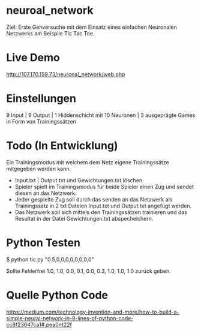 # neuroal_network

Ziel: Erste Gehversuche mit dem Einsatz eines einfachen Neuronalen Netzwerks am Beispile Tic Tac Toe. 

Live Demo
=========
http://107.170.159.73/neuronal_network/web.php

Einstellungen
=============
9 Input | 9 Output | 1 Hiddenschicht mit 10 Neuronen | 3 ausgeprägte Games in Form von Trainingssätzen

Todo (In Entwicklung)
====
Ein Trainingsmodus mit welchem dem Netz eigene Trainingssätze mitgegeben werden kann.  
 - Input.txt | Output.txt und Gewichtungen.txt löschen.
 - Spieler spielt im Trainingsmodus für beide Spieler einen Zug und sendet diesen an das Netzwerk.
 - Jeder gespielte Zug soll durch das senden an das Netzwerk als Trainingssatz in 2 txt Dateien Input.txt und Output.txt angefügt werden. 
 - Das Netzwerk soll sich mittels den Trainingssätzen trainieren und das Resultat in der Datei Gewichtungen.txt abspecheichern.
 


Python Testen
=============
$ python tic.py "0.5,0,0,0,0,0,0,0,0"

Sollte Fehlerfrei 1.0, 1.0, 0.0, 0.1, 0.0, 0.3, 1.0, 1.0, 1.0 zurück geben.

Quelle Python Code 
==================
https://medium.com/technology-invention-and-more/how-to-build-a-simple-neural-network-in-9-lines-of-python-code-cc8f23647ca1#.pea0nt22f
